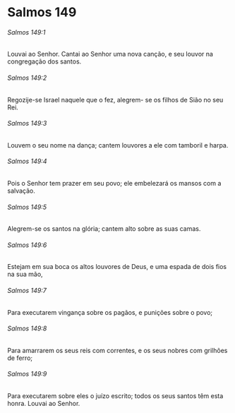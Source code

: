 # Salmos 149

###### Salmos 149:1

Louvai ao Senhor. Cantai ao Senhor uma nova canção, e seu louvor na congregação dos santos.

###### Salmos 149:2

Regozije-se Israel naquele que o fez, alegrem- se os filhos de Sião no seu Rei.

###### Salmos 149:3

Louvem o seu nome na dança; cantem louvores a ele com tamboril e harpa.

###### Salmos 149:4

Pois o Senhor tem prazer em seu povo; ele embelezará os mansos com a salvação.

###### Salmos 149:5

Alegrem-se os santos na glória; cantem alto sobre as suas camas.

###### Salmos 149:6

Estejam em sua boca os altos louvores de Deus, e uma espada de dois fios na sua mão,

###### Salmos 149:7

Para executarem vingança sobre os pagãos, e punições sobre o povo;

###### Salmos 149:8

Para amarrarem os seus reis com correntes, e os seus nobres com grilhões de ferro;

###### Salmos 149:9

Para executarem sobre eles o juízo escrito; todos os seus santos têm esta honra. Louvai ao Senhor.


